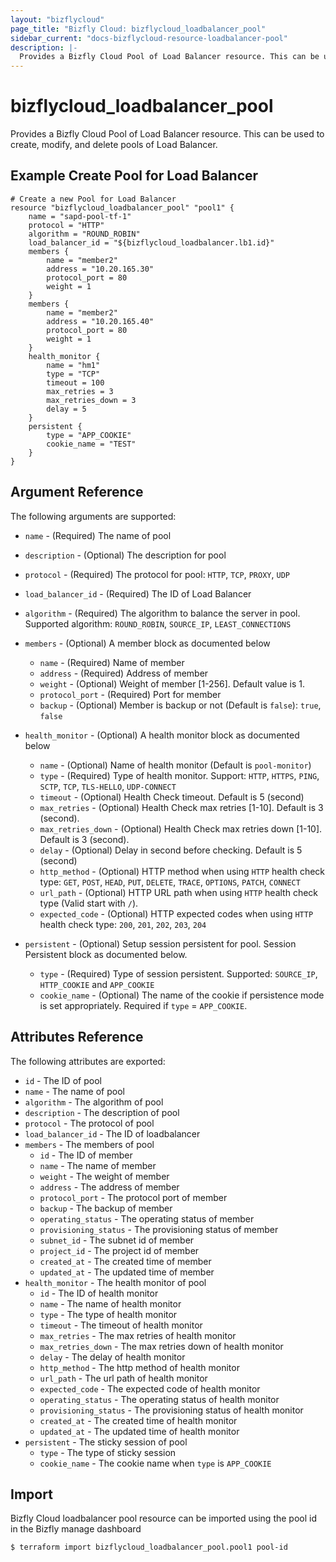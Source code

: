 ```yaml
---
layout: "bizflycloud"
page_title: "Bizfly Cloud: bizflycloud_loadbalancer_pool"
sidebar_current: "docs-bizflycloud-resource-loadbalancer-pool"
description: |-
  Provides a Bizfly Cloud Pool of Load Balancer resource. This can be used to create, modify, and delete pools of Load Balancer.
---
```


# bizflycloud\_loadbalancer_pool

Provides a Bizfly Cloud Pool of Load Balancer resource. This can be used to create,
modify, and delete pools of Load Balancer.

## Example Create Pool for Load Balancer 

```hcl
# Create a new Pool for Load Balancer
resource "bizflycloud_loadbalancer_pool" "pool1" {
    name = "sapd-pool-tf-1"
    protocol = "HTTP"
    algorithm = "ROUND_ROBIN"
    load_balancer_id = "${bizflycloud_loadbalancer.lb1.id}"
    members {
        name = "member2"
        address = "10.20.165.30"
        protocol_port = 80
        weight = 1
    }
    members {
        name = "member2"
        address = "10.20.165.40"
        protocol_port = 80
        weight = 1
    }
    health_monitor {
        name = "hm1"
        type = "TCP"
        timeout = 100
        max_retries = 3
        max_retries_down = 3
        delay = 5
    }
    persistent {
        type = "APP_COOKIE"
        cookie_name = "TEST"
    }
}
```

## Argument Reference

The following arguments are supported:

* `name` - (Required) The name of pool
* `description` - (Optional) The description for pool
* `protocol` - (Required) The protocol for pool: `HTTP`, `TCP`, `PROXY`, `UDP`
* `load_balancer_id` - (Required) The ID of Load Balancer
* `algorithm` - (Required) The algorithm to balance the server in pool. Supported algorithm: `ROUND_ROBIN`, `SOURCE_IP`, `LEAST_CONNECTIONS`
* `members` - (Optional) A member block as documented below
  - `name` - (Required) Name of member
  - `address` - (Required)  Address of member
  - `weight` - (Optional) Weight of member [1-256]. Default value is 1.
  - `protocol_port` - (Required) Port for member
  - `backup` - (Optional) Member is backup or not (Default is `false`): `true`, `false`
* `health_monitor` - (Optional) A health monitor block as documented below
  - `name` - (Optional) Name of health monitor (Default is `pool-monitor`)
  - `type` - (Required) Type of health monitor. Support: `HTTP`, `HTTPS`, `PING`, `SCTP`, `TCP`, `TLS-HELLO`, `UDP-CONNECT`
  - `timeout` - (Optional) Health Check timeout. Default is 5 (second)
  - `max_retries` - (Optional) Health Check max retries [1-10]. Default is 3 (second).
  - `max_retries_down` - (Optional) Health Check max retries down [1-10]. Default is 3 (second).
  - `delay` - (Optional) Delay in second before checking. Default is 5 (second)
  - `http_method` - (Optional) HTTP method when using `HTTP` health check type: `GET`, `POST`, `HEAD`, `PUT`, `DELETE`, `TRACE`, `OPTIONS`, `PATCH`, `CONNECT` 
  - `url_path` - (Optional) HTTP URL path when using `HTTP` health check type (Valid start with `/`).
  - `expected_code` - (Optional) HTTP expected codes when using `HTTP` health check type: `200`, `201`, `202`, `203`, `204`

* `persistent` - (Optional) Setup session persistent for pool. Session Persistent block as documented below.
  - `type` - (Required) Type of session persistent. Supported: `SOURCE_IP`, `HTTP_COOKIE` and `APP_COOKIE`
  - `cookie_name` - (Optional) The name of the cookie if persistence mode is set appropriately. Required if `type` = `APP_COOKIE`.


## Attributes Reference

The following attributes are exported:

* `id` - The ID of pool
* `name` - The name of pool
* `algorithm` - The algorithm of pool
* `description` -  The description of pool
* `protocol`  - The protocol of pool
* `load_balancer_id`  - The ID of loadbalancer
* `members`  - The members of pool
  - `id` - The ID of member
  - `name` - The name of member
  - `weight` - The weight of member
  - `address` - The address of member
  - `protocol_port` - The protocol port of member
  - `backup` - The backup of member
  - `operating_status` - The operating status of member
  - `provisioning_status` - The provisioning status of member
  - `subnet_id` - The subnet id of member
  - `project_id` - The project id of member
  - `created_at` - The created time of member
  - `updated_at` - The updated time of member
* `health_monitor` - The health monitor of pool
  - `id` - The ID of health monitor
  - `name` - The name of health monitor
  - `type` - The type of health monitor
  - `timeout` - The timeout of health monitor
  - `max_retries` - The max retries of health monitor
  - `max_retries_down` - The max retries down of health monitor
  - `delay` - The delay of health monitor
  - `http_method` - The http method of health monitor
  - `url_path` - The url path of health monitor
  - `expected_code` - The expected code of health monitor
  - `operating_status` - The operating status of health monitor
  - `provisioning_status` - The provisioning status of health monitor
  - `created_at` - The created time of health monitor
  - `updated_at` - The updated time of health monitor
* `persistent` - The sticky session of pool
  - `type` - The type of sticky session
  - `cookie_name` - The cookie name when `type` is `APP_COOKIE`


## Import

Bizfly Cloud loadbalancer pool resource can be imported using the pool id in the Bizfly manage dashboard

```
$ terraform import bizflycloud_loadbalancer_pool.pool1 pool-id
```